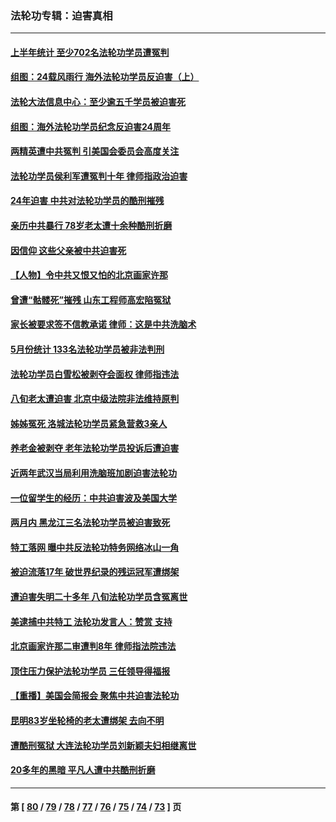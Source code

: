 ### 法轮功专辑：迫害真相
---
#### [上半年统计 至少702名法轮功学员遭冤判](../../pages/nf4379/n14045278.md?08030430) 
#### [组图：24载风雨行 海外法轮功学员反迫害（上）](../../pages/nf4379/n14031583.md?08030430) 
#### [法轮大法信息中心：至少逾五千学员被迫害死](../../pages/nf4379/n14043255.md?08030430) 
#### [组图：海外法轮功学员纪念反迫害24周年](../../pages/nf4379/n14037675.md?08030430) 
#### [两精英遭中共冤判 引美国会委员会高度关注](../../pages/nf4379/n14026429.md?08030430) 
#### [法轮功学员侯利军遭冤判十年 律师指政治迫害](../../pages/nf4379/n14020465.md?08030430) 
#### [24年迫害 中共对法轮功学员的酷刑摧残](../../pages/nf4379/n14016856.md?08030430) 
#### [亲历中共暴行 78岁老太遭十余种酷刑折磨](../../pages/nf4379/n14016167.md?08030430) 
#### [因信仰 这些父亲被中共迫害死](../../pages/nf4379/n14015381.md?08030430) 
#### [【人物】令中共又恨又怕的北京画家许那](../../pages/nf4379/n14015698.md?08030430) 
#### [曾遭“骷髅死”摧残 山东工程师高宏陷冤狱](../../pages/nf4379/n14014585.md?08030430) 
#### [家长被要求签不信教承诺 律师：这是中共洗脑术](../../pages/nf4379/n14014255.md?08030430) 
#### [5月份统计 133名法轮功学员被非法判刑](../../pages/nf4379/n14013124.md?08030430) 
#### [法轮功学员白雪松被剥夺会面权 律师指违法](../../pages/nf4379/n14012545.md?08030430) 
#### [八旬老太遭迫害 北京中级法院非法维持原判](../../pages/nf4379/n14011579.md?08030430) 
#### [姊姊冤死 洛城法轮功学员紧急营救3亲人](../../pages/nf4379/n14011859.md?08030430) 
#### [养老金被剥夺 老年法轮功学员投诉后遭迫害](../../pages/nf4379/n14011154.md?08030430) 
#### [近两年武汉当局利用洗脑班加剧迫害法轮功](../../pages/nf4379/n14009413.md?08030430) 
#### [一位留学生的经历：中共迫害波及美国大学](../../pages/nf4379/n14008375.md?08030430) 
#### [两月内 黑龙江三名法轮功学员被迫害致死](../../pages/nf4379/n14006552.md?08030430) 
#### [特工落网 曝中共反法轮功特务网络冰山一角](../../pages/nf4379/n14006412.md?08030430) 
#### [被迫流落17年 破世界纪录的残运冠军遭绑架](../../pages/nf4379/n14006004.md?08030430) 
#### [遭迫害失明二十多年 八旬法轮功学员含冤离世](../../pages/nf4379/n14005431.md?08030430) 
#### [美逮捕中共特工 法轮功发言人：赞赏 支持](../../pages/nf4379/n14005107.md?08030430) 
#### [北京画家许那二审遭判8年 律师指法院违法](../../pages/nf4379/n14004182.md?08030430) 
#### [顶住压力保护法轮功学员 三任领导得福报](../../pages/nf4379/n14002440.md?08030430) 
#### [【重播】美国会简报会 聚焦中共迫害法轮功](../../pages/nf4379/n14002932.md?08030430) 
#### [昆明83岁坐轮椅的老太遭绑架 去向不明](../../pages/nf4379/n14000874.md?08030430) 
#### [遭酷刑冤狱 大连法轮功学员刘新颖夫妇相继离世](../../pages/nf4379/n13998111.md?08030430) 
#### [20多年的黑暗 平凡人遭中共酷刑折磨](../../pages/nf4379/n13997976.md?08030430) 

---
#### 第 [ [80](./80.md?08030430) / [79](./79.md?08030430) / [78](./78.md?08030430) / [77](./77.md?08030430) / [76](./76.md?08030430) / [75](./75.md?08030430) / [74](./74.md?08030430) / [73](./73.md?08030430) ] 页

